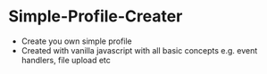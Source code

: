 # Simple-Profile-Creater
- Create you own simple profile
- Created with vanilla javascript with all basic concepts e.g. event handlers, file upload etc
